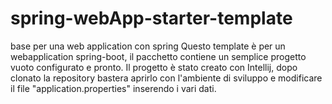 # spring-webApp-starter-template
base per una web application con spring
Questo template è per un webapplication spring-boot, il pacchetto contiene un semplice progetto vuoto configurato e pronto.
Il progetto è stato creato con Intellij, dopo clonato la repository bastera aprirlo con l'ambiente di sviluppo e modificare il file "application.properties" inserendo i vari dati.
